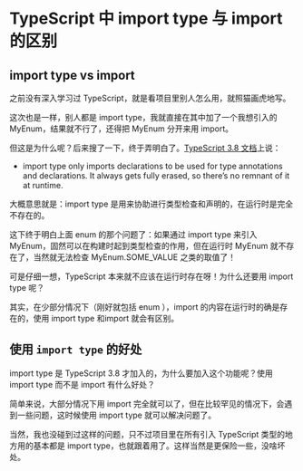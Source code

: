 # TypeScript 中 import type 与 import 的区别

## import type vs import

之前没有深入学习过 TypeScript，就是看项目里别人怎么用，就照猫画虎地写。

这次也是一样，别人都是 import type，我就直接在其中加了一个我想引入的 MyEnum，结果就不行了，还得把 MyEnum 分开来用 import。


但这是为什么呢？后来搜了一下，终于弄明白了。[TypeScript 3.8 文档](https://www.typescriptlang.org/docs/handbook/release-notes/typescript-3-8.html)上说：

* import type only imports declarations to be used for type annotations and declarations. It always gets fully erased, so there’s no remnant of it at runtime.
  

大概意思就是：import type 是用来协助进行类型检查和声明的，在运行时是完全不存在的。

这下终于明白上面 enum 的那个问题了：如果通过 import type 来引入 MyEnum，固然可以在构建时起到类型检查的作用，但在运行时 MyEnum 就不存在了，当然就无法检查 MyEnum.SOME_VALUE 之类的取值了！

可是仔细一想，TypeScript 本来就不应该在运行时存在呀！为什么还要用 import type 呢？

其实，在少部分情况下（刚好就包括 enum ），import 的内容在运行时的确是存在的，使用 import type 和import 就会有区别。


## 使用 `import type` 的好处

import type 是 TypeScript 3.8 才加入的，为什么要加入这个功能呢？使用 import type 而不是 import 有什么好处？

简单来说，大部分情况下用 import 完全就可以了，但在比较罕见的情况下，会遇到一些问题，这时候使用 import type 就可以解决问题了。

当然，我也没碰到过这样的问题，只不过项目里在所有引入 TypeScript 类型的地方用的基本都是 import type，也就跟着用了。这样当然是更保险一些，没啥坏处。
